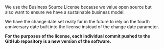 We use the Business Source License because we value open source but also want to ensure we have a sustainable business model.

We have the change date set really far in the future to rely on the fourth anniversary date built into the license instead of the change date parameter.

**For the purposes of the license, each individual commit pushed to the GitHub repository is a new version of the software.**